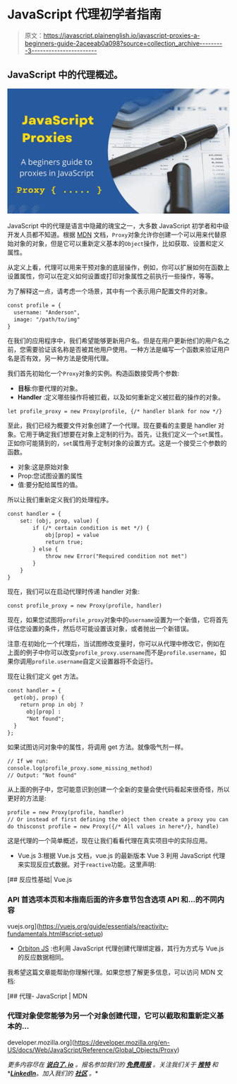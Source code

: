 # JavaScript 代理初学者指南

> 原文：<https://javascript.plainenglish.io/javascript-proxies-a-beginners-guide-2aceeab0a098?source=collection_archive---------3----------------------->

## JavaScript 中的代理概述。

![](img/20aeed03e2adddb7e77547b96f78d5d9.png)

JavaScript 中的代理是语言中隐藏的瑰宝之一，大多数 JavaScript 初学者和中级开发人员都不知道。根据 [MDN](https://developer.mozilla.org/en-US/docs/Web/JavaScript/Reference/Global_Objects/Proxy) 文档，`Proxy`对象允许你创建一个可以用来代替原始对象的对象，但是它可以重新定义基本的`Object`操作，比如获取、设置和定义属性。

从定义上看，代理可以用来干预对象的底层操作，例如，你可以扩展如何在函数上设置属性，你可以在定义如何设置或打印对象属性之前执行一些操作，等等。

为了解释这一点，请考虑一个场景，其中有一个表示用户配置文件的对象。

```
const profile = {
  username: "Anderson",
  image: "/path/to/img"
}
```

在我们的应用程序中，我们希望能够更新用户名。但是在用户更新他们的用户名之前，您需要验证该名称是否被其他用户使用。一种方法是编写一个函数来验证用户名是否有效，另一种方法是使用代理。

我们首先初始化一个`Proxy`对象的实例。构造函数接受两个参数:

*   **目标**:你要代理的对象。
*   **Handler** :定义哪些操作将被拦截，以及如何重新定义被拦截的操作的对象。

```
let profile_proxy = new Proxy(profile, {/* handler blank for now */}
```

至此，我们已经为概要文件对象创建了一个代理。现在要看的主要是 handler 对象。它用于确定我们想要在对象上定制的行为。首先，让我们定义一个`set`属性。正如你可能猜到的，`set`属性用于定制对象的设置方式。这是一个接受三个参数的函数。

*   对象:这是原始对象
*   Prop:您试图设置的属性
*   值:要分配给属性的值。

所以让我们重新定义我们的处理程序。

```
const handler = {
    set: (obj, prop, value) {
        if (/* certain condition is met */) {
            obj[prop] = value
            return true;
        } else {
            throw new Error("Required condition not met")
        }
    }
}
```

现在，我们可以在启动代理时传递 handler 对象:

```
const profile_proxy = new Proxy(profile, handler)
```

现在，如果您试图将`profile_proxy`对象中的`username`设置为一个新值，它将首先评估您设置的条件，然后尽可能设置该对象，或者抛出一个新错误。

注意:在初始化一个代理后，当试图修改变量时，你可以从代理中修改它，例如在上面的例子中你可以改变`profile_proxy.username`而不是`profile.username`，如果你调用`profile.username`自定义设置器将不会运行。

现在让我们定义 get 方法。

```
const handler = {
  get(obj, prop) {
    return prop in obj ?
      obj[prop] :
      "Not found";
  }
};
```

如果试图访问对象中的属性，将调用 get 方法。就像吸气剂一样。

```
// If we run:
console.log(profile_proxy.some_missing_method)
// Output: "Not found"
```

从上面的例子中，您可能意识到创建一个全新的变量会使代码看起来很奇怪，所以更好的方法是:

```
profile = new Proxy(profile, handler)
// Or instead of first defining the object then create a proxy you can do thisconst profile = new Proxy({/* All values in here*/}, handle)
```

这是代理的一个简单概述，现在让我们看看代理在真实项目中的实际应用。

*   Vue.js 3:根据 Vue.js 文档，vue.js 的最新版本 Vue 3 利用 JavaScript 代理来实现反应式数据。对于`reactive`功能。这里声明:

[](https://vuejs.org/guide/essentials/reactivity-fundamentals.html#script-setup) [## 反应性基础| Vue.js

### API 首选项本页和本指南后面的许多章节包含选项 API 和…的不同内容

vuejs.org](https://vuejs.org/guide/essentials/reactivity-fundamentals.html#script-setup) 

*   [Orbiton JS](https://orbiton.js.org) :也利用 JavaScript 代理创建代理绑定器，其行为方式与 Vue.js 的反应数据相同。

我希望这篇文章能帮助你理解代理。如果您想了解更多信息，可以访问 MDN 文档:

[](https://developer.mozilla.org/en-US/docs/Web/JavaScript/Reference/Global_Objects/Proxy) [## 代理- JavaScript | MDN

### 代理对象使您能够为另一个对象创建代理，它可以截取和重新定义基本的…

developer.mozilla.org](https://developer.mozilla.org/en-US/docs/Web/JavaScript/Reference/Global_Objects/Proxy) 

*更多内容尽在* [***说白了. io***](https://plainenglish.io/) *。报名参加我们的* [***免费周报***](http://newsletter.plainenglish.io/) *。关注我们关于* [***推特***](https://twitter.com/inPlainEngHQ) *和**[***LinkedIn***](https://www.linkedin.com/company/inplainenglish/)*。加入我们的* [***社区***](https://discord.gg/GtDtUAvyhW) *。**